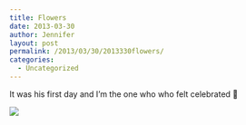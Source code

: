 ```yaml
---
title: Flowers
date: 2013-03-30
author: Jennifer
layout: post
permalink: /2013/03/30/2013330flowers/
categories:
  - Uncategorized
---
```

It was his first day and I&#8217;m the one who who felt celebrated 🙂

![](http://static1.squarespace.com/static/50db6bb3e4b015296cd43789/50dfa5b1e4b0dc6320e0b5ea/5156e6dce4b052be77325722/1364649692987/iphone-20130330092005-0.jpg)
